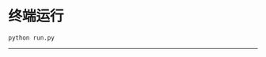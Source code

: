 # 终端运行

```shell
python run.py
```
**************************************************************************************************************************************************************************************************************************************************